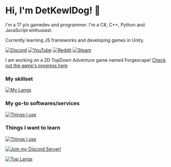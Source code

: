 # Hi, I'm DetKewlDog! 👋

I'm a 17 y/o gamedev and programmer. I'm a C#, C++, Python and JavaScript enthusiast. 

Currently learning JS frameworks and developing games in Unity.

[![Discord](https://img.shields.io/badge/Discord-%235865F2.svg?style=for-the-badge&logo=discord&logoColor=white)](https://discord.gg/F7VQ2hwfyw) [![YouTube](https://img.shields.io/badge/YouTube-%23FF0000.svg?style=for-the-badge&logo=youtube&logoColor=white)](https://youtube.com/@autumnfire_dev) [![Reddit](https://img.shields.io/badge/Reddit-%23FF4500.svg?style=for-the-badge&logo=reddit&logoColor=white)](https://www.reddit.com/u/DetKewlDog) [![Steam](https://img.shields.io/badge/steam-%23000000.svg?style=for-the-badge&logo=steam&logoColor=white)](https://steamcommunity.com/id/DetKewlDog)

I am working on a 2D TopDown Adventure game named Forgescape!
[Check out the game's progress here](https://youtube.com/@autumnfire_dev)

### My skillset
[![My Langs](https://skillicons.dev/icons?i=cs,unity,py,flask,cpp,c,react,nodejs,js,html,css)](https://skillicons.dev)

### My go-to softwares/services
[![Things I use](https://skillicons.dev/icons?i=vscode,visualstudio,replit,netlify,supabase)](https://skillicons.dev)

### Things I want to learn
[![Things I use](https://skillicons.dev/icons?i=svelte,nextjs,linux,raspberrypi,ts,vim,vite,rust)](https://skillicons.dev)

[![Join my Discord Server!](https://discordapp.com/api/guilds/877148912262197258/widget.png?style=banner2)](https://discord.gg/F7VQ2hwfyw)

[![Top Langs](https://github-readme-stats-detkewldog.vercel.app/api/top-langs/?username=detkewldog&layout=donut&theme=nord&count_private=true&langs_count=10)](https://github.com/anuraghazra/github-readme-stats)
